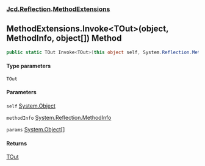 ### [Jcd.Reflection](Jcd_Reflection.md 'Jcd.Reflection').[MethodExtensions](Jcd_Reflection_MethodExtensions.md 'Jcd.Reflection.MethodExtensions')
## MethodExtensions.Invoke&lt;TOut&gt;(object, MethodInfo, object[]) Method
```csharp
public static TOut Invoke<TOut>(this object self, System.Reflection.MethodInfo methodInfo, params object[] @params);
```
#### Type parameters
<a name='Jcd_Reflection_MethodExtensions_Invoke_TOut_(object_System_Reflection_MethodInfo_object__)_TOut'></a>
`TOut`  
  
#### Parameters
<a name='Jcd_Reflection_MethodExtensions_Invoke_TOut_(object_System_Reflection_MethodInfo_object__)_self'></a>
`self` [System.Object](https://docs.microsoft.com/en-us/dotnet/api/System.Object 'System.Object')  
  
<a name='Jcd_Reflection_MethodExtensions_Invoke_TOut_(object_System_Reflection_MethodInfo_object__)_methodInfo'></a>
`methodInfo` [System.Reflection.MethodInfo](https://docs.microsoft.com/en-us/dotnet/api/System.Reflection.MethodInfo 'System.Reflection.MethodInfo')  
  
<a name='Jcd_Reflection_MethodExtensions_Invoke_TOut_(object_System_Reflection_MethodInfo_object__)_params'></a>
`params` [System.Object](https://docs.microsoft.com/en-us/dotnet/api/System.Object 'System.Object')[[]](https://docs.microsoft.com/en-us/dotnet/api/System.Array 'System.Array')  
  
#### Returns
[TOut](Jcd_Reflection_MethodExtensions_Invoke_TOut_(object_System_Reflection_MethodInfo_object__).md#Jcd_Reflection_MethodExtensions_Invoke_TOut_(object_System_Reflection_MethodInfo_object__)_TOut 'Jcd.Reflection.MethodExtensions.Invoke&lt;TOut&gt;(object, System.Reflection.MethodInfo, object[]).TOut')  
